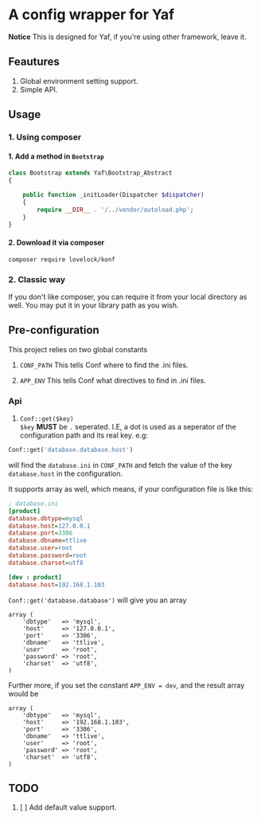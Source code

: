 # A config wrapper for Yaf

**Notice**
This is designed for Yaf, if you're using other framework, leave it.

## Feautures

1. Global environment setting support.
2. Simple API.

## Usage

### 1. Using composer

#### 1. Add a method in `Bootstrap`

```php
class Bootstrap extends Yaf\Bootstrap_Abstract
{

    public function _initLoader(Dispatcher $dispatcher)
    {
        require __DIR__ . '/../vendor/autoload.php';
    }
}
```

#### 2. Download it via composer

`composer require lovelock/konf`

### 2. Classic way

If you don't like composer, you can require it from your local directory as well. You may put it in your library path as you wish.

## Pre-configuration


This project relies on two global constants

1. `CONF_PATH`
This tells Conf where to find the .ini files.

2. `APP_ENV`
This tells Conf what directives to find in .ini files.

### Api

1. `Conf::get($key)`  
`$key` **MUST** be `.` seperated. I.E, a dot is used as a seperator of the configuration path and its real key. e.g:

```php
Conf::get('database.database.host')
```
will find the `database.ini` in `CONF_PATH` and fetch the value of the key `database.host` in the configuration.

It supports array as well, which means, if your configuration file is like this:

```ini
; database.ini
[product]
database.dbtype=mysql
database.host=127.0.0.1
database.port=3306
database.dbname=ttlive
database.user=root
database.password=root
database.charset=utf8

[dev : product]
database.host=192.168.1.103

```
`Conf::get('database.database')` will give you an array

```
array (
    'dbtype'   => 'mysql',
    'host'     => '127.0.0.1',
    'port'     => '3306',
    'dbname'   => 'ttlive',
    'user'     => 'root',
    'password' => 'root',
    'charset'  => 'utf8',
)
```

Further more, if you set the constant `APP_ENV = dev`, and the result array would be

```
array (
    'dbtype'   => 'mysql',
    'host'     => '192.168.1.103',
    'port'     => '3306',
    'dbname'   => 'ttlive',
    'user'     => 'root',
    'password' => 'root',
    'charset'  => 'utf8',
)
```

## TODO

1. [ ] Add default value support.
